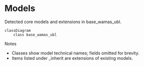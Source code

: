 # Models

Detected core models and extensions in base_wamas_ubl.

```mermaid
classDiagram
    class base_wamas_ubl
```

Notes
- Classes show model technical names; fields omitted for brevity.
- Items listed under _inherit are extensions of existing models.
